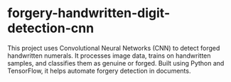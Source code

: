 # forgery-handwritten-digit-detection-cnn
This project uses Convolutional Neural Networks (CNN) to detect forged handwritten numerals. It processes image data, trains on handwritten samples, and classifies them as genuine or forged. Built using Python and TensorFlow, it helps automate forgery detection in documents.
